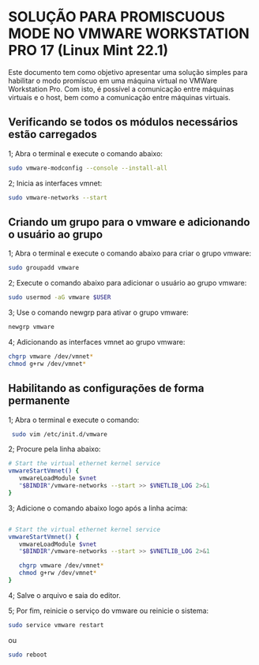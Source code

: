 # SOLUÇÃO PARA PROMISCUOUS MODE NO VMWARE WORKSTATION PRO 17 (Linux Mint 22.1)

Este documento tem como objetivo apresentar uma solução simples para habilitar o modo promíscuo em uma máquina virtual no VMWare Workstation Pro. Com isto, é possível a comunicação entre máquinas virtuais e o host, bem como a comunicação entre máquinas virtuais.

## Verificando se todos os módulos necessários estão carregados

1; Abra o terminal e execute o comando abaixo:

```bash
sudo vmware-modconfig --console --install-all
```

2; Inicia as interfaces vmnet:

```bash
sudo vmware-networks --start
```

## Criando um grupo para o vmware e adicionando o usuário ao grupo

1; Abra o terminal e execute o comando abaixo para criar o grupo vmware:

```bash
sudo groupadd vmware
```

2; Execute o comando abaixo para adicionar o usuário ao grupo vmware:

```bash
sudo usermod -aG vmware $USER
```

3; Use o comando newgrp para ativar o grupo vmware:

```bash
newgrp vmware
```

4; Adicionando as interfaces vmnet ao grupo vmware:

```bash
chgrp vmware /dev/vmnet*
chmod g+rw /dev/vmnet*
```

## Habilitando as configurações de forma permanente

1; Abra o terminal e execute o comando:

```bash
 sudo vim /etc/init.d/vmware
```

2; Procure pela linha abaixo:

```bash
# Start the virtual ethernet kernel service
vmwareStartVmnet() {
   vmwareLoadModule $vnet
   "$BINDIR"/vmware-networks --start >> $VNETLIB_LOG 2>&1
}

```

3; Adicione o comando abaixo logo após a linha acima:

```bash

# Start the virtual ethernet kernel service
vmwareStartVmnet() {
   vmwareLoadModule $vnet
   "$BINDIR"/vmware-networks --start >> $VNETLIB_LOG 2>&1

   chgrp vmware /dev/vmnet*
   chmod g+rw /dev/vmnet*
}

```

4; Salve o arquivo e saia do editor.

5; Por fim, reinicie o serviço do vmware ou reinicie o sistema:

```bash
sudo service vmware restart
```

ou

```bash
sudo reboot
```

